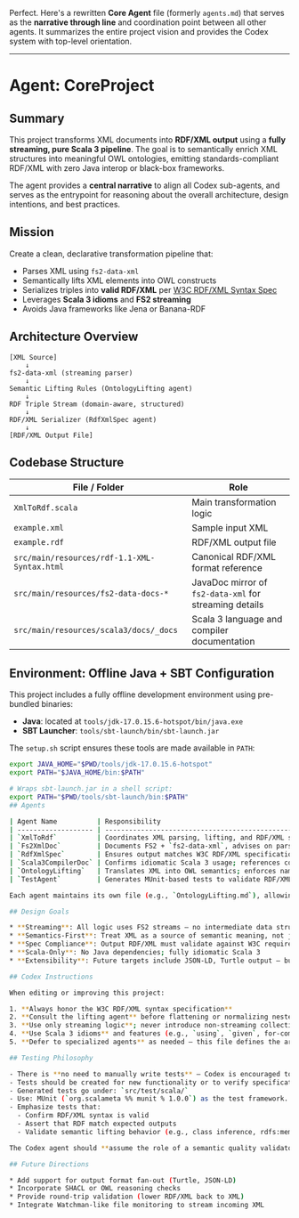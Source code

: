 Perfect. Here's a rewritten **Core Agent** file (formerly `agents.md`) that serves as the **narrative through line** and coordination point between all other agents. It summarizes the entire project vision and provides the Codex system with top-level orientation.

---

# Agent: CoreProject

## Summary

This project transforms XML documents into **RDF/XML output** using a **fully streaming, pure Scala 3 pipeline**. The goal is to semantically enrich XML structures into meaningful OWL ontologies, emitting standards-compliant RDF/XML with zero Java interop or black-box frameworks.

The agent provides a **central narrative** to align all Codex sub-agents, and serves as the entrypoint for reasoning about the overall architecture, design intentions, and best practices.

## Mission

Create a clean, declarative transformation pipeline that:

* Parses XML using `fs2-data-xml`
* Semantically lifts XML elements into OWL constructs
* Serializes triples into **valid RDF/XML** per [W3C RDF/XML Syntax Spec]
* Leverages **Scala 3 idioms** and **FS2 streaming**
* Avoids Java frameworks like Jena or Banana-RDF

[W3C RDF/XML Syntax Spec]: ./src/main/resources/rdf-1.1-XML-Syntax.html

## Architecture Overview

```
[XML Source]
    ↓
fs2-data-xml (streaming parser)
    ↓
Semantic Lifting Rules (OntologyLifting agent)
    ↓
RDF Triple Stream (domain-aware, structured)
    ↓
RDF/XML Serializer (RdfXmlSpec agent)
    ↓
[RDF/XML Output File]
```

## Codebase Structure

| File / Folder                                | Role                                                   |
| -------------------------------------------- | ------------------------------------------------------ |
| `XmlToRdf.scala`                             | Main transformation logic                              |
| `example.xml`                                | Sample input XML                                       |
| `example.rdf`                                | RDF/XML output file                                    |
| `src/main/resources/rdf-1.1-XML-Syntax.html` | Canonical RDF/XML format reference                     |
| `src/main/resources/fs2-data-docs-*`         | JavaDoc mirror of `fs2-data-xml` for streaming details |
| `src/main/resources/scala3/docs/_docs`       | Scala 3 language and compiler documentation            |

## Environment: Offline Java + SBT Configuration

This project includes a fully offline development environment using pre-bundled binaries:

- **Java**: located at `tools/jdk-17.0.15.6-hotspot/bin/java.exe`
- **SBT Launcher**: `tools/sbt-launch/bin/sbt-launch.jar`

The `setup.sh` script ensures these tools are made available in `PATH`:

```bash
export JAVA_HOME="$PWD/tools/jdk-17.0.15.6-hotspot"
export PATH="$JAVA_HOME/bin:$PATH"

# Wraps sbt-launch.jar in a shell script:
export PATH="$PWD/tools/sbt-launch/bin:$PATH"
## Agents

| Agent Name          | Responsibility                                                                  |
| ------------------- | ------------------------------------------------------------------------------- |
| `XmlToRdf`          | Coordinates XML parsing, lifting, and RDF/XML streaming logic                   |
| `Fs2XmlDoc`         | Documents FS2 + `fs2-data-xml`, advises on parser/stream behavior               |
| `RdfXmlSpec`        | Ensures output matches W3C RDF/XML specification (structure, legality)          |
| `Scala3CompilerDoc` | Confirms idiomatic Scala 3 usage; references compiler when needed               |
| `OntologyLifting`   | Translates XML into OWL semantics; enforces named individual and class patterns |
| `TestAgent`         | Generates MUnit-based tests to validate RDF/XML conformance and semantic lifting|

Each agent maintains its own file (e.g., `OntologyLifting.md`), allowing Codex to specialize its behavior based on the active task.

## Design Goals

* **Streaming**: All logic uses FS2 streams — no intermediate data structures
* **Semantics-First**: Treat XML as a source of semantic meaning, not just structure
* **Spec Compliance**: Output RDF/XML must validate against W3C requirements
* **Scala-Only**: No Java dependencies; fully idiomatic Scala 3
* **Extensibility**: Future targets include JSON-LD, Turtle output — but via separate steps

## Codex Instructions

When editing or improving this project:

1. **Always honor the W3C RDF/XML syntax specification**
2. **Consult the lifting agent** before flattening or normalizing nested XML
3. **Use only streaming logic**; never introduce non-streaming collection-based code
4. **Use Scala 3 idioms** and features (e.g., `using`, `given`, for-comprehensions)
5. **Defer to specialized agents** as needed — this file defines the architecture, not the implementation specifics

## Testing Philosophy

- There is **no need to manually write tests** — Codex is encouraged to **generate them**.
- Tests should be created for new functionality or to verify specification adherence.
- Generated tests go under: `src/test/scala/`
- Use: MUnit (`org.scalameta %% munit % 1.0.0`) as the test framework.
- Emphasize tests that:
  - Confirm RDF/XML syntax is valid
  - Assert that RDF match expected outputs
  - Validate semantic lifting behavior (e.g., class inference, rdfs:member, property generation)

The Codex agent should **assume the role of a semantic quality validator**, ensuring that each RDF/XML output structurally and semantically matches the design intent.

## Future Directions

* Add support for output format fan-out (Turtle, JSON-LD)
* Incorporate SHACL or OWL reasoning checks
* Provide round-trip validation (lower RDF/XML back to XML)
* Integrate Watchman-like file monitoring to stream incoming XML
